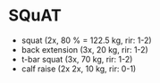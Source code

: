 # SQuAT
* squat (2x, 80 % = 122.5 kg, rir: 1-2)
* back extension (3x, 20 kg, rir: 1-2)
* t-bar squat (3x, 70 kg, rir: 1-2)
* calf raise (2x 2x, 10 kg, rir: 0-1)
